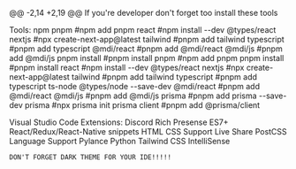 @@ -2,14 +2,19 @@ If you're developer don't forget too install these tools

Tools:
    npm
    pnpm #npm add pnpm
    react #npm install --dev @types/react
    nextjs #npx create-next-app@latest
    tailwind #pnpm add tailwind
    typescript #pnpm add typescript
    @mdi/react #pnpm add @mdi/react
    @mdi/js #pnpm add @mdi/js
    pnpm install #pnpm install
    pnpm            #npm add pnpm
    pnpm install    #pnpm install
    react           #npm install --dev @types/react
    nextjs          #npx create-next-app@latest
    tailwind        #pnpm add tailwind
    typescript      #pnpm add typescript ts-node @types/node --save-dev
    @mdi/react      #pnpm add @mdi/react
    @mdi/js         #pnpm add @mdi/js
    prisma          #pnpm add prisma --save-dev
    prisma          #npx prisma init
    prisma client   #pnpm add @prisma/client

    

Visual Studio Code Extensions:
    Discord Rich Presense
    ES7+ React/Redux/React-Native snippets
    HTML CSS Support
    Live Share
    PostCSS Language Support
    Pylance
    Python
    Tailwind CSS IntelliSense

    DON'T FORGET DARK THEME FOR YOUR IDE!!!!!